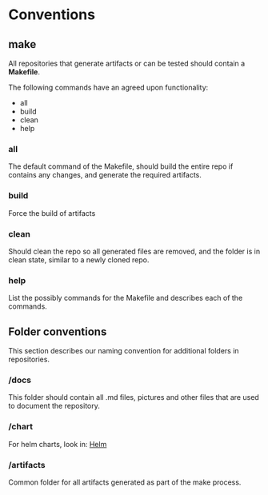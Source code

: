 # Conventions

## make

All repositories that generate artifacts or can be tested
should contain a **Makefile**.

The following commands have an agreed upon functionality:

- all
- build
- clean
- help

### all
The default command of the Makefile, should build the
entire repo if contains any changes, and generate the required artifacts.

### build
Force the build of artifacts 


### clean
Should clean the repo so all generated files are removed,
and the folder is in clean state, similar to a newly cloned
repo.

### help 
List the possibly commands for the Makefile and describes
each of the commands.




## Folder conventions

This section describes our naming convention for 
additional folders in repositories.

### /docs

This folder should contain all .md files, pictures
and other files that are used to document the repository.

### /chart

For helm charts, look in: [Helm](../helm/index.md)

### /artifacts

Common folder for all artifacts generated as part of the make process.
